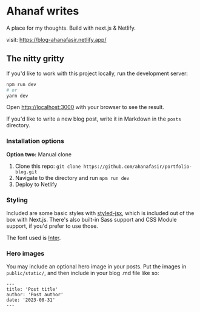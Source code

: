 # Ahanaf writes

A place for my thoughts. Build with next.js & Netlify.

visit: https://blog-ahanafasir.netlify.app/

## The nitty gritty

If you'd like to work with this project locally, run the development server:

```bash
npm run dev
# or
yarn dev
```

Open [http://localhost:3000](http://localhost:3000) with your browser to see the result.

If you'd like to write a new blog post, write it in Markdown in the `posts` directory.

### Installation options

**Option two:** Manual clone

1. Clone this repo: `git clone https://github.com/ahanafasir/portfolio-blog.git`
2. Navigate to the directory and run `npm run dev`
3. Deploy to Netlify

### Styling

Included are some basic styles with [styled-jsx](https://github.com/vercel/styled-jsx), which is included out of the box with Next.js. There's also built-in Sass support and CSS Module support, if you'd prefer to use those.

The font used is [Inter](https://fonts.google.com/specimen/Inter).

### Hero images

You may include an optional hero image in your posts. Put the images in `public/static/`, and then include in your blog .md file like so:

```
---
title: 'Post title'
author: 'Post author'
date: '2023-08-31'
---
```
